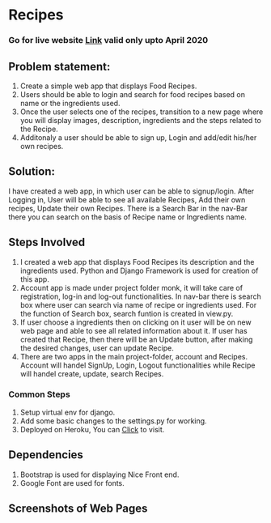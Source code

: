 # Recipes
### Go for live website [Link](https://fierce-ridge-59121.herokuapp.com/) valid only upto April 2020
## Problem statement:
1. Create a simple web app that displays Food Recipes.
2. Users should be able to login and search for food recipes based on name or the
ingredients used.
3. Once the user selects one of the recipes, transition to a new page where you will
display images, description, ingredients and the steps related to the Recipe.
4. Additonaly a user should be able to sign up, Login and add/edit his/her own
recipes.
## Solution:
I have created a web app, in which user can be able to signup/login. After Logging in, User will be able to see all available Recipes, Add their own recipes, Update their own Recipes. There is a Search Bar in the nav-Bar there you can search on the basis of Recipe name or Ingredients name.

## Steps Involved
1. I created a web app that displays Food Recipes its description and the ingredients used. Python and Django Framework is used for creation of this app.
2. Account app is made under project folder monk, it will take care of registration, log-in and log-out functionalities. In nav-bar there is search box where user can search via name of recipe or ingredients used. For the function of Search box, search funtion is created in view.py.
3. If user choose a ingredients then on clicking on it user will be on new web page and able to see all related information about it. If user has created that Recipe, then there will be an Update button, after making the desired changes, user can update Recipe.
4. There are two apps in the main project-folder, account and Recipes. Account will handel SignUp, Login, Logout functionalities while Recipe will handel create, update, search Recipes. 

### Common Steps
1. Setup virtual env for django.
2. Add some basic changes to the settings.py for working.
3. Deployed on Heroku, You can [Click](https://fierce-ridge-59121.herokuapp.com/) to visit.

## Dependencies
1. Bootstrap is used for displaying Nice Front end.
2. Google Font are used for fonts.

## Screenshots of Web Pages

